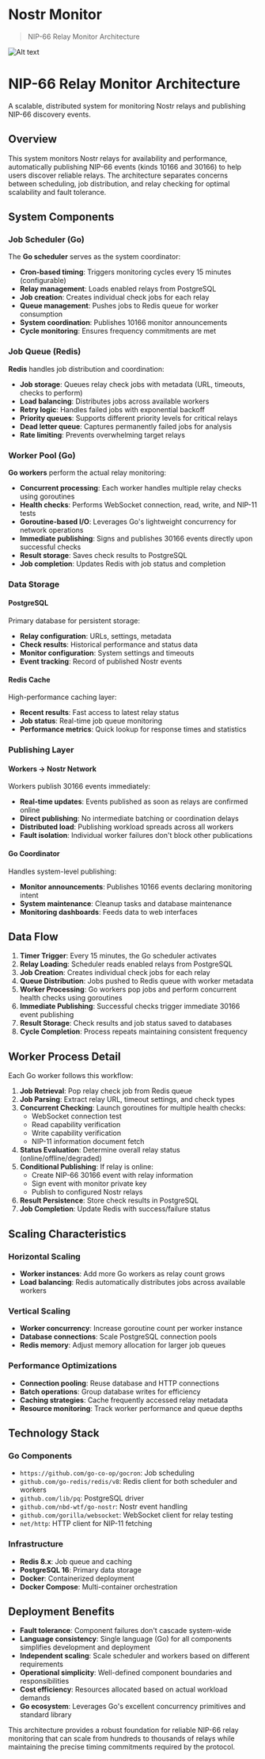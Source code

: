 Nostr Monitor
=============

> NIP-66 Relay Monitor Architecture

<img src="nostr_monitor.png" alt="Alt text">

# NIP-66 Relay Monitor Architecture

A scalable, distributed system for monitoring Nostr relays and publishing NIP-66 discovery events.

## Overview

This system monitors Nostr relays for availability and performance, automatically publishing NIP-66 events (kinds 10166 and 30166) to help users discover reliable relays. The architecture separates concerns between scheduling, job distribution, and relay checking for optimal scalability and fault tolerance.

## System Components

### Job Scheduler (Go)
The **Go scheduler** serves as the system coordinator:
- **Cron-based timing**: Triggers monitoring cycles every 15 minutes (configurable)
- **Relay management**: Loads enabled relays from PostgreSQL
- **Job creation**: Creates individual check jobs for each relay
- **Queue management**: Pushes jobs to Redis queue for worker consumption
- **System coordination**: Publishes 10166 monitor announcements
- **Cycle monitoring**: Ensures frequency commitments are met

### Job Queue (Redis)
**Redis** handles job distribution and coordination:
- **Job storage**: Queues relay check jobs with metadata (URL, timeouts, checks to perform)
- **Load balancing**: Distributes jobs across available workers
- **Retry logic**: Handles failed jobs with exponential backoff
- **Priority queues**: Supports different priority levels for critical relays
- **Dead letter queue**: Captures permanently failed jobs for analysis
- **Rate limiting**: Prevents overwhelming target relays

### Worker Pool (Go)
**Go workers** perform the actual relay monitoring:
- **Concurrent processing**: Each worker handles multiple relay checks using goroutines
- **Health checks**: Performs WebSocket connection, read, write, and NIP-11 tests
- **Goroutine-based I/O**: Leverages Go's lightweight concurrency for network operations
- **Immediate publishing**: Signs and publishes 30166 events directly upon successful checks
- **Result storage**: Saves check results to PostgreSQL
- **Job completion**: Updates Redis with job status and completion

### Data Storage

#### PostgreSQL
Primary database for persistent storage:
- **Relay configuration**: URLs, settings, metadata
- **Check results**: Historical performance and status data
- **Monitor configuration**: System settings and timeouts
- **Event tracking**: Record of published Nostr events

#### Redis Cache
High-performance caching layer:
- **Recent results**: Fast access to latest relay status
- **Job status**: Real-time job queue monitoring
- **Performance metrics**: Quick lookup for response times and statistics

### Publishing Layer

#### Workers → Nostr Network
Workers publish 30166 events immediately:
- **Real-time updates**: Events published as soon as relays are confirmed online
- **Direct publishing**: No intermediate batching or coordination delays
- **Distributed load**: Publishing workload spreads across all workers
- **Fault isolation**: Individual worker failures don't block other publications

#### Go Coordinator
Handles system-level publishing:
- **Monitor announcements**: Publishes 10166 events declaring monitoring intent
- **System maintenance**: Cleanup tasks and database maintenance
- **Monitoring dashboards**: Feeds data to web interfaces

## Data Flow

1. **Timer Trigger**: Every 15 minutes, the Go scheduler activates
2. **Relay Loading**: Scheduler reads enabled relays from PostgreSQL
3. **Job Creation**: Creates individual check jobs for each relay
4. **Queue Distribution**: Jobs pushed to Redis queue with worker metadata
5. **Worker Processing**: Go workers pop jobs and perform concurrent health checks using goroutines
6. **Immediate Publishing**: Successful checks trigger immediate 30166 event publishing
7. **Result Storage**: Check results and job status saved to databases
8. **Cycle Completion**: Process repeats maintaining consistent frequency

## Worker Process Detail

Each Go worker follows this workflow:

1. **Job Retrieval**: Pop relay check job from Redis queue
2. **Job Parsing**: Extract relay URL, timeout settings, and check types
3. **Concurrent Checking**: Launch goroutines for multiple health checks:
   - WebSocket connection test
   - Read capability verification
   - Write capability verification  
   - NIP-11 information document fetch
4. **Status Evaluation**: Determine overall relay status (online/offline/degraded)
5. **Conditional Publishing**: If relay is online:
   - Create NIP-66 30166 event with relay information
   - Sign event with monitor private key
   - Publish to configured Nostr relays
6. **Result Persistence**: Store check results in PostgreSQL
7. **Job Completion**: Update Redis with success/failure status

## Scaling Characteristics

### Horizontal Scaling
- **Worker instances**: Add more Go workers as relay count grows
- **Load balancing**: Redis automatically distributes jobs across available workers

### Vertical Scaling
- **Worker concurrency**: Increase goroutine count per worker instance
- **Database connections**: Scale PostgreSQL connection pools
- **Redis memory**: Adjust memory allocation for larger job queues

### Performance Optimizations
- **Connection pooling**: Reuse database and HTTP connections
- **Batch operations**: Group database writes for efficiency
- **Caching strategies**: Cache frequently accessed relay metadata
- **Resource monitoring**: Track worker performance and queue depths

## Technology Stack

### Go Components
- `https://github.com/go-co-op/gocron`: Job scheduling
- `github.com/go-redis/redis/v8`: Redis client for both scheduler and workers
- `github.com/lib/pq`: PostgreSQL driver
- `github.com/nbd-wtf/go-nostr`: Nostr event handling
- `github.com/gorilla/websocket`: WebSocket client for relay testing
- `net/http`: HTTP client for NIP-11 fetching

### Infrastructure
- **Redis 8.x**: Job queue and caching
- **PostgreSQL 16**: Primary data storage
- **Docker**: Containerized deployment
- **Docker Compose**: Multi-container orchestration

## Deployment Benefits

- **Fault tolerance**: Component failures don't cascade system-wide
- **Language consistency**: Single language (Go) for all components simplifies development and deployment
- **Independent scaling**: Scale scheduler and workers based on different requirements
- **Operational simplicity**: Well-defined component boundaries and responsibilities
- **Cost efficiency**: Resources allocated based on actual workload demands
- **Go ecosystem**: Leverages Go's excellent concurrency primitives and standard library

This architecture provides a robust foundation for reliable NIP-66 relay monitoring that can scale from hundreds to thousands of relays while maintaining the precise timing commitments required by the protocol.
